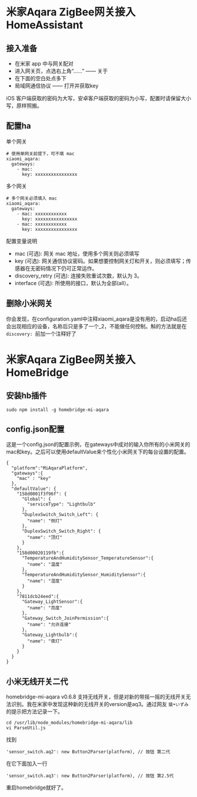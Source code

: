 # 米家Aqara ZigBee网关接入HomeAssistant

## 接入准备

* 在米家 app 中与网关配对
* 进入网关页，点选右上角“……” —— 关于
* 在下面的空白处点多下
* 局域网通信协议 —— 打开并获取key

iOS 客户端获取的密码为大写，安卓客户端获取的密码为小写，配置时请保留大小写，原样照搬。

## 配置ha

单个网关

```
# 使用单网关前提下，可不填 mac
xiaomi_aqara:
  gateways:
    - mac:
      key: xxxxxxxxxxxxxxxx
```

多个网关

```
# 多个网关必须填入 mac
xiaomi_aqara:
  gateways:
    - mac: xxxxxxxxxxxx
      key: xxxxxxxxxxxxxxxx
    - mac: xxxxxxxxxxxx
      key: xxxxxxxxxxxxxxxx
```

配置变量说明

* mac (可选): 网关 mac 地址，使用多个网关则必须填写
* key (可选): 网关通信协议密码。如果想要控制网关灯和开关，则必须填写；传感器在无密码情况下仍可正常运作。
* discovery_retry (可选): 连接失败重试次数，默认为 3。
* interface (可选): 所使用的接口，默认为全部(all）。

## 删除小米网关

你会发现，在configuration.yaml中注释xiaomi_aqara是没有用的，启动ha后还会出现相应的设备，名称后只是多了一个_2，不能做任何控制。斛的方法就是在```discovery: ```前加一个注释好了

# 米家Aqara ZigBee网关接入HomeBridge

## 安装hb插件

```
sudo npm install -g homebridge-mi-aqara
```

## config.json配置

这是一个config.json的配置示例，在gateways中成对的输入你所有的小米网关的mac和key。之后可以使用defaultValue来个性化小米网关下的每台设置的配置。

```
{
  "platform":"MiAqaraPlatform",
  "gateways":{
    "mac" : "key"
  },
  "defaultValue": {
    "158d0001f3f96f": {
      "Global": {
        "serviceType": "Lightbulb"
      },
      "DuplexSwitch_Switch_Left": {
        "name": "侧灯"
      },
      "DuplexSwitch_Switch_Right": {
        "name": "顶灯"
      }
    },
    "158d00020119fb":{
      "TemperatureAndHumiditySensor_TemperatureSensor":{
        "name": "温度"
      },
      "TemperatureAndHumiditySensor_HumiditySensor":{
        "name": "湿度"
      }
    },
    "7811dcb24eed":{
      "Gateway_LightSensor":{
        "name": "亮度"
      },
      "Gateway_Switch_JoinPermission":{
        "name": "允许连接"
      },
      "Gateway_Lightbulb":{
        "name": "夜灯"
      }
    }
  }
}
```

## 小米无线开关二代

homebridge-mi-aqara v0.6.8 支持无线开关，但是对新的带摇一摇的无线开关无法识别。我在米家中发现这种新的无线开关的version是aq3。通过网友 ```猿•いずみ``` 的提示把方法记录一下。

```
cd /usr/lib/node_modules/homebridge-mi-aqara/lib
vi ParseUtil.js
```

找到

```
'sensor_switch.aq2': new Button2Parser(platform), // 按钮 第二代
```

在它下面加入一行

```
'sensor_switch.aq3': new Button2Parser(platform), // 按钮 第2.5代
```

重启homebridge就好了。
